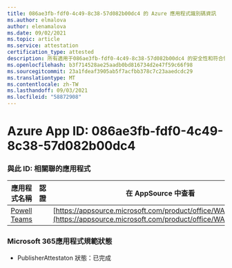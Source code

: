```yaml
---
title: 086ae3fb-fdf0-4c49-8c38-57d082b00dc4 的 Azure 應用程式識別碼資訊
ms.author: elmalova
author: elenamalova
ms.date: 09/02/2021
ms.topic: article
ms.service: attestation
certification_type: attested
description: 所有適用于086ae3fb-fdf0-4c49-8c38-57d082b00dc4 的安全性和符合性資訊資訊。
ms.openlocfilehash: b3f714528ae25aadb0bd816734d2e47f59c66f98
ms.sourcegitcommit: 23a1fdeaf3905ab5f7acfbb378c7c23aaedcdc29
ms.translationtype: MT
ms.contentlocale: zh-TW
ms.lasthandoff: 09/03/2021
ms.locfileid: "58872908"
---
```

# <a name="azure-app-id-086ae3fb-fdf0-4c49-8c38-57d082b00dc4"></a>Azure App ID: 086ae3fb-fdf0-4c49-8c38-57d082b00dc4


### <a name="apps-associated-with-this-id"></a>與此 ID: 相關聯的應用程式
| **應用程式名稱** | **認證** | **在 AppSource 中查看** |
|--------------|---------------|-----------------------|
| [Powell Teams](https://docs.microsoft.com/microsoft-365-app-certification/forward/WA200001585) |  | [https://appsource.microsoft.com/product/office/WA200001585](https://appsource.microsoft.com/product/office/WA200001585) |

### <a name="microsoft-365-app-compliance-status"></a>Microsoft 365應用程式規範狀態
- PublisherAttestaton 狀態：已完成

